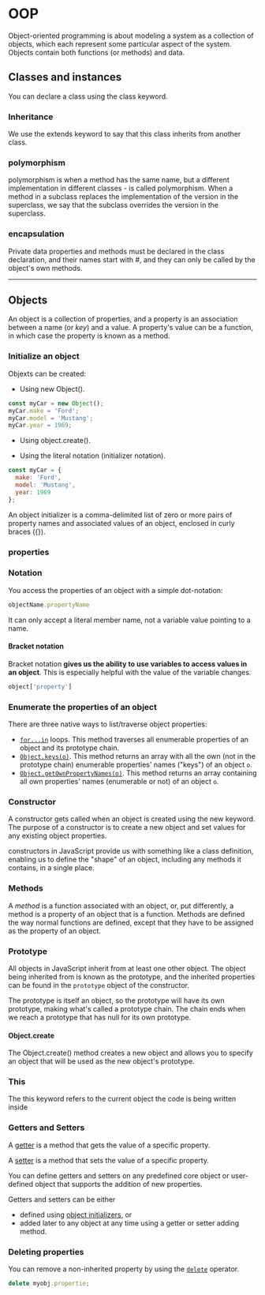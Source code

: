# OOP

Object-oriented programming is about modeling a system as a collection of objects, which each represent some particular aspect of the system. Objects contain both functions (or methods) and data.


## Classes and instances

You can declare a class using the class keyword.


### Inheritance

We use the extends keyword to say that this class inherits from another class.


### polymorphism

polymorphism is when a method has the same name, but a different implementation in different classes - is called polymorphism. When a method in a subclass replaces the implementation of the version in the superclass, we say that the subclass overrides the version in the superclass.


### encapsulation

Private data properties and methods must be declared in the class declaration, and their names start with #, and they can only be called by the object's own methods.

---

## Objects

An object is a collection of properties, and a property is an association between a name (or _key_) and a value. A property's value can be a function, in which case the property is known as a method.


### Initialize an object

Objexts can be created: 

- Using new Object().
```js
const myCar = new Object();
myCar.make = 'Ford';
myCar.model = 'Mustang';
myCar.year = 1969;
```

- Using object.create().

- Using the literal notation (initializer notation). 
```js
const myCar = {
  make: 'Ford',
  model: 'Mustang',
  year: 1969
};
```
 
An object initializer is a comma-delimited list of zero or more pairs of property names and associated values of an object, enclosed in curly braces ({}).


### properties

### Notation

You access the properties of an object with a simple dot-notation:

``` js
objectName.propertyName
```

It can only accept a literal member name, not a variable value pointing to a name.


#### Bracket notation
  
Bracket notation **gives us the ability to use variables to access values in an object**. This is especially helpful with the value of the variable changes.

```js
object['property']
```


### Enumerate the properties of an object

There are three native ways to list/traverse object properties:

-   [`for...in`](https://developer.mozilla.org/en-US/docs/Web/JavaScript/Reference/Statements/for...in) loops. This method traverses all enumerable properties of an object and its prototype chain.
-   [`Object.keys(o)`](https://developer.mozilla.org/en-US/docs/Web/JavaScript/Reference/Global_Objects/Object/keys). This method returns an array with all the own (not in the prototype chain) enumerable properties' names ("keys") of an object `o`.
-   [`Object.getOwnPropertyNames(o)`](https://developer.mozilla.org/en-US/docs/Web/JavaScript/Reference/Global_Objects/Object/getOwnPropertyNames). This method returns an array containing all own properties' names (enumerable or not) of an object `o`.


### Constructor

A constructor gets called when an object is created using the new keyword. The purpose of a constructor is to create a new object and set values for any existing object properties.

constructors in JavaScript provide us with something like a class definition, enabling us to define the "shape" of an object, including any methods it contains, in a single place.


### Methods

A _method_ is a function associated with an object, or, put differently, a method is a property of an object that is a function. Methods are defined the way normal functions are defined, except that they have to be assigned as the property of an object.

### Prototype

All objects in JavaScript inherit from at least one other object. The object being inherited from is known as the prototype, and the inherited properties can be found in the `prototype` object of the constructor.

The prototype is itself an object, so the prototype will have its own prototype, making what's called a prototype chain. The chain ends when we reach a prototype that has null for its own prototype.


#### Object.create
The Object.create() method creates a new object and allows you to specify an object that will be used as the new object's prototype.


### This 

The this keyword refers to the current object the code is being written inside



### Getters and Setters

A [getter](https://developer.mozilla.org/en-US/docs/Web/JavaScript/Reference/Functions/get) is a method that gets the value of a specific property. 

A [setter](https://developer.mozilla.org/en-US/docs/Web/JavaScript/Reference/Functions/set) is a method that sets the value of a specific property. 

You can define getters and setters on any predefined core object or user-defined object that supports the addition of new properties.

Getters and setters can be either

-   defined using [object initializers](https://developer.mozilla.org/en-US/docs/Web/JavaScript/Guide/Working_with_Objects#object_initializers), or
-   added later to any object at any time using a getter or setter adding method.


### Deleting properties

You can remove a non-inherited property by using the [`delete`](https://developer.mozilla.org/en-US/docs/Web/JavaScript/Reference/Operators/delete) operator.

```js
delete myobj.propertie;
```


